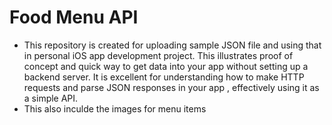# Food Menu API
- This repository is created for uploading sample JSON file and using that in personal iOS app development project. This illustrates proof of concept and quick way to get data into your app without setting up a backend server. It is excellent for understanding how to make HTTP requests and parse JSON responses in your app , effectively using it as a simple API.
- This also inculde the images for menu items
